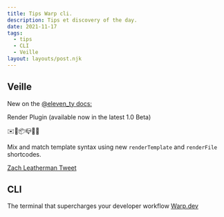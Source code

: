 ```yaml
---
title: Tips Warp cli.
description: Tips et discovery of the day.
date: 2021-11-17
tags:
  - tips
  - CLI
  - Veille
layout: layouts/post.njk
---
```

## Veille

New on the [@eleven_ty docs:](https://11ty.dev/docs/plugins/render/)

Render Plugin (available now in the latest 1.0 Beta)

✉️🎁📦📪🚚🚢

Mix and match template syntax using new `renderTemplate` and `renderFile` shortcodes.

[Zach Leatherman Tweet](https://twitter.com/zachleat/status/1460349327549911045)


## CLI

The terminal that supercharges your developer workflow [Warp.dev](https://www.warp.dev/)